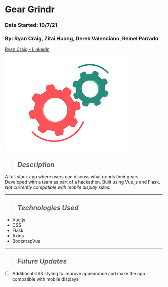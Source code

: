 # Gear Grindr
### Date Started: 10/7/21
### By: Ryan Craig, Zitai Huang, Derek Valenciano, Reinel Parrado

[Ryan Craig - LinkedIn](https://www.linkedin.com/in/ryancraigeit/)

![](client/src/assets/GearGrindr.gif)

>## *Description*
A full stack app where users can discuss what grinds their gears. Developed with a team as part of a hackathon. Built using Vue.js and Flask. *Not currently compatible with mobile display sizes.*

---

>## *Technologies Used* 
* Vue.js
* CSS
* Flask
* Axios
* BootstrapVue

---

>## *Future Updates*

- [ ] Additional CSS styling to improve appearance and make the app compatible with mobile displays.
